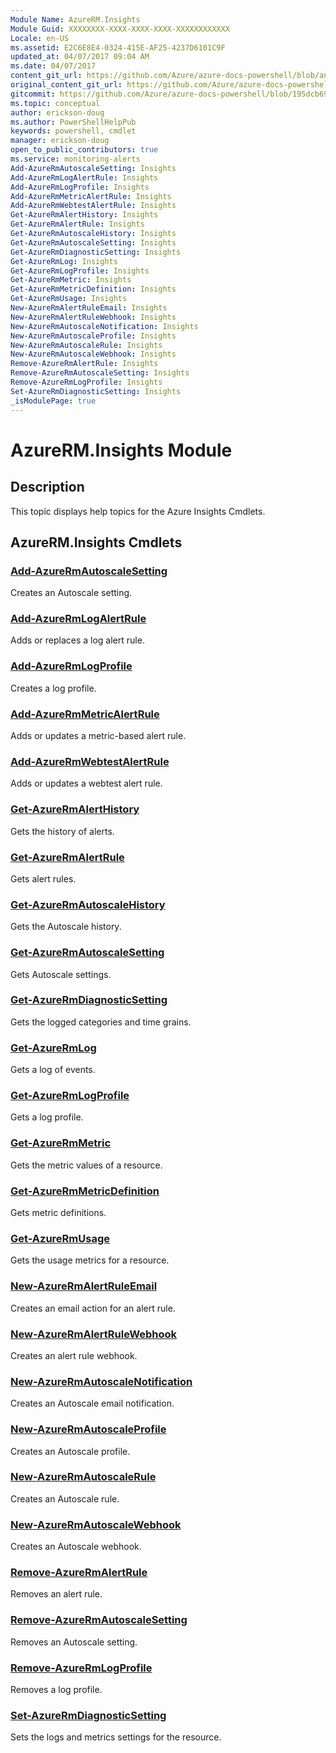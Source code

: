 ```yaml
---
Module Name: AzureRM.Insights
Module Guid: XXXXXXXX-XXXX-XXXX-XXXX-XXXXXXXXXXXX
Locale: en-US
ms.assetid: E2C6E8E4-0324-415E-AF25-4237D6101C9F
updated_at: 04/07/2017 09:04 AM
ms.date: 04/07/2017
content_git_url: https://github.com/Azure/azure-docs-powershell/blob/anne2017/azureps-cmdlets-docs/ResourceManager/AzureRM.Insights/v2.8.0/AzureRM.Insights.md
original_content_git_url: https://github.com/Azure/azure-docs-powershell/blob/anne2017/azureps-cmdlets-docs/ResourceManager/AzureRM.Insights/v2.8.0/AzureRM.Insights.md
gitcommit: https://github.com/Azure/azure-docs-powershell/blob/195dcb690a30a5f2c0ecd5606483862547ef544a
ms.topic: conceptual
author: erickson-doug
ms.author: PowerShellHelpPub
keywords: powershell, cmdlet
manager: erickson-doug
open_to_public_contributors: true
ms.service: monitoring-alerts
Add-AzureRmAutoscaleSetting: Insights
Add-AzureRmLogAlertRule: Insights
Add-AzureRmLogProfile: Insights
Add-AzureRmMetricAlertRule: Insights
Add-AzureRmWebtestAlertRule: Insights
Get-AzureRmAlertHistory: Insights
Get-AzureRmAlertRule: Insights
Get-AzureRmAutoscaleHistory: Insights
Get-AzureRmAutoscaleSetting: Insights
Get-AzureRmDiagnosticSetting: Insights
Get-AzureRmLog: Insights
Get-AzureRmLogProfile: Insights
Get-AzureRmMetric: Insights
Get-AzureRmMetricDefinition: Insights
Get-AzureRmUsage: Insights
New-AzureRmAlertRuleEmail: Insights
New-AzureRmAlertRuleWebhook: Insights
New-AzureRmAutoscaleNotification: Insights
New-AzureRmAutoscaleProfile: Insights
New-AzureRmAutoscaleRule: Insights
New-AzureRmAutoscaleWebhook: Insights
Remove-AzureRmAlertRule: Insights
Remove-AzureRmAutoscaleSetting: Insights
Remove-AzureRmLogProfile: Insights
Set-AzureRmDiagnosticSetting: Insights
_isModulePage: true
---
```


# AzureRM.Insights Module
## Description
This topic displays help topics for the Azure Insights Cmdlets.

## AzureRM.Insights Cmdlets
### [Add-AzureRmAutoscaleSetting](Add-AzureRmAutoscaleSetting.md)
Creates an Autoscale setting.

### [Add-AzureRmLogAlertRule](Add-AzureRmLogAlertRule.md)
Adds or replaces a log alert rule.

### [Add-AzureRmLogProfile](Add-AzureRmLogProfile.md)
Creates a log profile.

### [Add-AzureRmMetricAlertRule](Add-AzureRmMetricAlertRule.md)
Adds or updates a metric-based alert rule.

### [Add-AzureRmWebtestAlertRule](Add-AzureRmWebtestAlertRule.md)
Adds or updates a webtest alert rule.

### [Get-AzureRmAlertHistory](Get-AzureRmAlertHistory.md)
Gets the history of alerts.

### [Get-AzureRmAlertRule](Get-AzureRmAlertRule.md)
Gets alert rules.

### [Get-AzureRmAutoscaleHistory](Get-AzureRmAutoscaleHistory.md)
Gets the Autoscale history.

### [Get-AzureRmAutoscaleSetting](Get-AzureRmAutoscaleSetting.md)
Gets Autoscale settings.

### [Get-AzureRmDiagnosticSetting](Get-AzureRmDiagnosticSetting.md)
Gets the logged categories and time grains.

### [Get-AzureRmLog](Get-AzureRmLog.md)
Gets a log of events.

### [Get-AzureRmLogProfile](Get-AzureRmLogProfile.md)
Gets a log profile.

### [Get-AzureRmMetric](Get-AzureRmMetric.md)
Gets the metric values of a resource.

### [Get-AzureRmMetricDefinition](Get-AzureRmMetricDefinition.md)
Gets metric definitions.

### [Get-AzureRmUsage](Get-AzureRmUsage.md)
Gets the usage metrics for a resource.

### [New-AzureRmAlertRuleEmail](New-AzureRmAlertRuleEmail.md)
Creates an email action for an alert rule.

### [New-AzureRmAlertRuleWebhook](New-AzureRmAlertRuleWebhook.md)
Creates an alert rule webhook.

### [New-AzureRmAutoscaleNotification](New-AzureRmAutoscaleNotification.md)
Creates an Autoscale email notification.

### [New-AzureRmAutoscaleProfile](New-AzureRmAutoscaleProfile.md)
Creates an Autoscale profile.

### [New-AzureRmAutoscaleRule](New-AzureRmAutoscaleRule.md)
Creates an Autoscale rule.

### [New-AzureRmAutoscaleWebhook](New-AzureRmAutoscaleWebhook.md)
Creates an Autoscale webhook.

### [Remove-AzureRmAlertRule](Remove-AzureRmAlertRule.md)
Removes an alert rule.

### [Remove-AzureRmAutoscaleSetting](Remove-AzureRmAutoscaleSetting.md)
Removes an Autoscale setting.

### [Remove-AzureRmLogProfile](Remove-AzureRmLogProfile.md)
Removes a log profile.

### [Set-AzureRmDiagnosticSetting](Set-AzureRmDiagnosticSetting.md)
Sets the logs and metrics settings for the resource.

